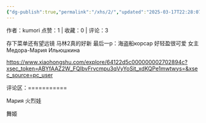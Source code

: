 ```yaml
---
{"dg-publish":true,"permalink":"/xhs/2/","updated":"2025-03-17T22:28:07.548+08:00"}
---
```


作者：kumori
点赞：1   |   收藏：0   |   评论：3

存下菜单还有望远镜 马林2真的好新
最后一p：海盗船корсар 好轻盈很可爱
女主 Медора-Мария Ильюшкина

https://www.xiaohongshu.com/explore/64122d5c000000002702894c?xsec_token=ABYfAAZ2W_FQIbvFrvcmpu3qVyYoSit_xdKQPe1mwtwys=&xsec_source=pc_user

评论区：===========



Мария 火烈娃

舞姬